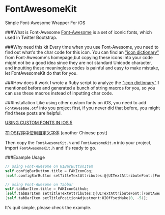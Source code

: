 FontAwesomeKit
==============

Simple Font-Awesome Wrapper For iOS

###What is Font-Awesome
[Font-Awesome](http://fortawesome.github.com/Font-Awesome/) is a set of iconic fonts, which used in Twitter Bootstrap.

###Why need this kit
Every time when you use Font-Awesome, you need to find out what's the char code for this icon. You can find an ["icon dictionary"](http://fortawesome.github.com/Font-Awesome/design.html) from Font-Awesome's homepage,but copying these icons into your code might not be a good idea since they are not standard Unicode character, and inputting these meaningless codes is painful and easy to make mistake, let FontAwesomeKit do that for you.

###How does it work
I wrote a Ruby script to analyze the ["icon dictionary"](http://fortawesome.github.com/Font-Awesome/design.html) I mentioned before and generated a bunch of string macros for you, so you can use these macros instead of inputting char code.

###Installation
Like using other custom fonts on iOS, you need to add `FontAwesome.otf` into you project first, if you never did that before, you might find these posts are helpful.

[USING CUSTOM FONTS IN IOS 5](http://lawrenceleach.com/using-custom-fonts-in-ios-5)

[在iOS程序中使用自定义字体](http://cocoa.venj.me/blog/custom-fonts-in-ios-apps/) (another Chinese post)

Then copy the `FontAwesomeKit.h` and `FontAwesomeKit.m` into your project, import `FontAwesomeKit.h` and it's ready to go.

###Example Usage
```objective-c
// using Font-Awesome on UIBarButtonItem
self.configBarButton.title = FAKIconCog;
[self.configBarButton setTitleTextAttributes:@{UITextAttributeFont:[FontAwesomeKit fontWithSize:24]} forState:UIControlStateNormal];

// using Font-Awesome on Tabbar
self.tabBarItem.title = FAKIconGithub;
[self.tabBarItem setTitleTextAttributes:@{UITextAttributeFont:[FontAwesomeKit fontWithSize:36]} forState:UIControlStateNormal];
[self.tabBarItem setTitlePositionAdjustment:UIOffsetMake(0, -5)];
```

It's quit simple, please check the example.


